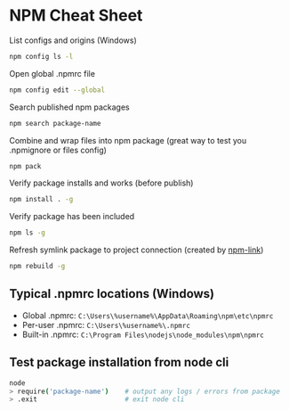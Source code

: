 # NPM Cheat Sheet

List configs and origins (Windows)

```bash
npm config ls -l
```

Open global .npmrc file

```bash
npm config edit --global
```

Search published npm packages

```bash
npm search package-name
```

Combine and wrap files into npm package (great way to test you .npmignore or files config)

```bash
npm pack
```

Verify package installs and works (before publish)

```bash
npm install . -g
```

Verify package has been included

```bash
npm ls -g
```

Refresh symlink package to project connection (created by [npm-link](https://docs.npmjs.com/cli/v9/commands/npm-link))

```bash
npm rebuild -g
```

## Typical .npmrc locations (Windows)

- Global .npmrc:  `C:\Users\%username%\AppData\Roaming\npm\etc\npmrc`
- Per-user .npmrc:  `C:\Users\%username%\.npmrc`
- Built-in .npmrc:  `C:\Program Files\nodejs\node_modules\npm\npmrc`

## Test package installation from node cli

```bash
node
> require('package-name')    # output any logs / errors from package
> .exit                      # exit node cli
```






